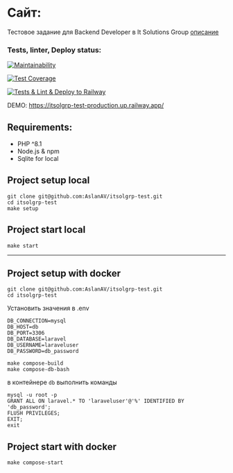 # Сайт:

Тестовое задание для Backend Developer в It Solutions Group
[описание](https://github.com/itsolgrp/tests-tasks/blob/master/test-task-for-backend-developer/README.md)

### Tests, linter, Deploy status:

[![Maintainability](https://api.codeclimate.com/v1/badges/1074b5b2d00a262ca07f/maintainability)](https://codeclimate.com/github/AslanAV/itsolgrp-test/maintainability)

[![Test Coverage](https://api.codeclimate.com/v1/badges/1074b5b2d00a262ca07f/test_coverage)](https://codeclimate.com/github/AslanAV/itsolgrp-test/test_coverage)

[![Tests & Lint & Deploy to Railway](https://github.com/AslanAV/itsolgrp-test/actions/workflows/phpci.yaml/badge.svg)](https://github.com/AslanAV/itsolgrp-test/actions/workflows/phpci.yaml)


DEMO: https://itsolgrp-test-production.up.railway.app/

## Requirements:


- PHP ^8.1
- Node.js & npm
- Sqlite for local

## Project setup local

```shell
git clone git@github.com:AslanAV/itsolgrp-test.git
cd itsolgrp-test
make setup
```

## Project start local

```shell
make start
```

___
## Project setup with docker

```shell
git clone git@github.com:AslanAV/itsolgrp-test.git
cd itsolgrp-test
```

Установить значения в .env
```text
DB_CONNECTION=mysql
DB_HOST=db
DB_PORT=3306
DB_DATABASE=laravel
DB_USERNAME=laraveluser
DB_PASSWORD=db_password
```

```shell
make compose-build
make compose-db-bash
```

в контейнере `db` выполнить команды

```shell
mysql -u root -p
GRANT ALL ON laravel.* TO 'laraveluser'@'%' IDENTIFIED BY 'db_password';
FLUSH PRIVILEGES;
EXIT;
exit
```

## Project start with docker

```shell
make compose-start
```
